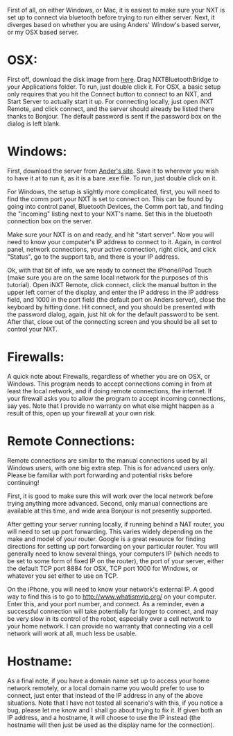 

First of all, on either Windows, or Mac, it is easiest to make sure your NXT is set up to connect via bluetooth before trying to run either server.
Next, it diverges based on whether you are using Anders' Window's based server, or my OSX based server.

# OSX: #
First off, download the disk image from [here](http://code.google.com/p/nxtbluetoothbridge/). Drag NXTBluetoothBridge to your Applications folder. To run, just double click it.
For OSX, a basic setup only requires that you hit the Connect button to connect to an NXT, and Start Server to actually start it up.
For connecting locally, just open iNXT Remote, and click connect, and the server should already be listed there thanks to Bonjour. The default password is sent if the password box on the dialog is left blank.

# Windows: #
First, download the server from [Ander's site](http://www.norgesgade14.dk/networkserver.php). Save it to wherever you wish to have it at to run it, as it is a bare .exe file. To run, just double click on it.

For Windows, the setup is slightly more complicated, first, you will need to find the comm port your NXT is set to connect on. This can be found by going into control panel, Bluetooth Devices, the Comm port tab, and finding the "incoming" listing next to your NXT's name. Set this in the bluetooth connection box on the server.

Make sure your NXT is on and ready, and hit "start server". Now you will need to know your computer's IP address to connect to it. Again, in control panel, network connections, your active connection, right click, and click "Status", go to the support tab, and there is your IP address.

Ok, with that bit of info, we are ready to connect the iPhone/iPod Touch (make sure you are on the same local network for the purposes of this tutorial). Open iNXT Remote, click connect, click the manual button in the upper left corner of the display, and enter the IP address in the IP address field, and 1000 in the port field (the default port on Anders server), close the keyboard by hitting done. Hit connect, and you should be presented with the password dialog, again, just hit ok for the default password to be sent.
After that, close out of the connecting screen and you should be all set to control your NXT.

# Firewalls: #
A quick note about Firewalls, regardless of whether you are on OSX, or Windows. This program needs to accept connections coming in from at least the local network, and if doing remote connections, the internet. If your firewall asks you to allow the program to accept incoming connections, say yes. Note that I provide no warranty on what else might happen as a result of this, open up your firewall at your own risk.

# Remote Connections: #
Remote connections are similar to the manual connections used by all Windows users, with one big extra step. This is for advanced users only. Please be familiar with port forwarding and potential risks before continuing!

First, it is good to make sure this will work over the local network before trying anything more advanced. Second, only manual connections are available at this time, and wide area Bonjour is not presently supported.

After getting your server running locally, if running behind a NAT router, you will need to set up port forwarding. This varies widely depending on the make and model of your router. Google is a great resource for finding directions for setting up port forwarding on your particular router. You will generally need to know several things, your computers IP (which needs to be set to some form of fixed IP on the router), the port of your server, either the default TCP port 8884 for OSX, TCP port 1000 for Windows, or whatever you set either to use on TCP.

On the iPhone, you will need to know your network's external IP. A good way to find this is to go to http://www.whatismyip.org/ on your computer. Enter this, and your port number, and connect. As a reminder, even a successful connection will take potentially far longer to connect, and may be very slow in its control of the robot, especially over a cell network to your home network. I can provide no warranty that connecting via a cell network will work at all, much less be usable.

# Hostname: #
As a final note, if you have a domain name set up to access your home network remotely, or a local domain name you would prefer to use to connect, just enter that instead of the IP address in any of the above situations. Note that I have not tested all scenario's with this, if you notice a bug, please let me know and I shall go about trying to fix it. If given both an IP address, and a hostname, it will choose to use the IP instead (the hostname will then just be used as the display name for the connection).